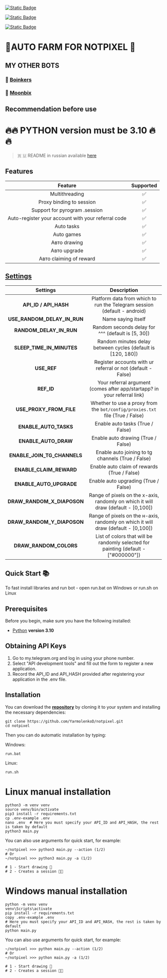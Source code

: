 [![Static Badge](https://img.shields.io/badge/Telegram-Channel-Link?style=for-the-badge&logo=Telegram&logoColor=white&logoSize=auto&color=blue)](https://t.me/hidden_coding)

[![Static Badge](https://img.shields.io/badge/Telegram-Chat-yes?style=for-the-badge&logo=Telegram&logoColor=white&logoSize=auto&color=blue)](https://t.me/hidden_codding_chat)

[![Static Badge](https://img.shields.io/badge/Telegram-Bot%20Link-Link?style=for-the-badge&logo=Telegram&logoColor=white&logoSize=auto&color=blue)](https://t.me/notpixel/app?startapp=f355876562)

# 🎨AUTO FARM FOR NOTPIXEL 🎨

## MY OTHER BOTS

### 💩 [Boinkers](https://github.com/YarmolenkoD/boinkers)
### 🚀 [Moonbix](https://github.com/YarmolenkoD/moonbix)

## Recommendation before use

# 🔥🔥 PYTHON version must be 3.10 🔥🔥

> 🇷 🇺 README in russian available [here](README-RU.md)

## Features  
|                      Feature                       | Supported |
|:--------------------------------------------------:|:---------:|
|                   Multithreading                   |     ✅     |
|              Proxy binding to session              |     ✅     |
|           Support for pyrogram .session            |     ✅     |
| Auto-register your account with your referral code |     ✅     |
|                     Auto tasks                     |     ✅     |
|                     Auto games                     |     ✅     |
|                    Авто drawing                    |     ✅     |
|                    Авто upgrade                    |     ✅     |
|              Авто claiming of reward               |     ✅     |


## [Settings](https://github.com/YarmolenkoD/notpixel/blob/main/.env-example/)
|          Settings           |                                     Description                                     |
|:---------------------------:|:-----------------------------------------------------------------------------------:|
|    **API_ID / API_HASH**    |      Platform data from which to run the Telegram session (default - android)       |
| **USE_RANDOM_DELAY_IN_RUN** |                                 Name saying itself                                  |
|   **RANDOM_DELAY_IN_RUN**   |                  Random seconds delay for ^^^ (default is [5, 30])                  |
|  **SLEEP_TIME_IN_MINUTES**  |             Random minutes delay between cycles (default is [120, 180])             |
|         **USE_REF**         |             Register accounts with ur referral or not (default - False)             |
|         **REF_ID**          |      Your referral argument (comes after app/startapp? in your referral link)       |
|   **USE_PROXY_FROM_FILE**   |    Whether to use a proxy from the `bot/config/proxies.txt` file (True / False)     |
|    **ENABLE_AUTO_TASKS**    |                          Enable auto tasks (True / False)                           |
|    **ENABLE_AUTO_DRAW**     |                         Enable auto drawing (True / False)                          |
| **ENABLE_JOIN_TG_CHANNELS** |                  Enable auto joining to tg channels (True / False)                  |
|   **ENABLE_CLAIM_REWARD**   |                     Enable auto claim of rewards (True / False)                     |
|   **ENABLE_AUTO_UPGRADE**   |                        Enable auto upgrading (True / False)                         |
| **DRAW_RANDOM_X_DIAPOSON**  |  Range of pixels on the x-axis, randomly on which it will draw (default - [0,100])  |
| **DRAW_RANDOM_Y_DIAPOSON**  |  Range of pixels on the н-axis, randomly on which it will draw (default - [0,100])  |
|   **DRAW_RANDOM_COLORS**    | List of colors that will be randomly selected for painting  (default - ["#000000"]) |

## Quick Start 📚

To fast install libraries and run bot - open run.bat on Windows or run.sh on Linux

## Prerequisites
Before you begin, make sure you have the following installed:
- [Python](https://www.python.org/downloads/) **version 3.10**

## Obtaining API Keys
1. Go to my.telegram.org and log in using your phone number.
2. Select "API development tools" and fill out the form to register a new application.
3. Record the API_ID and API_HASH provided after registering your application in the .env file.

## Installation
You can download the [**repository**](https://github.com/YarmolenkoD/notpixel) by cloning it to your system and installing the necessary dependencies:
```shell
git clone https://github.com/YarmolenkoD/notpixel.git
cd notpixel
```

Then you can do automatic installation by typing:

Windows:
```shell
run.bat
```

Linux:
```shell
run.sh
```

# Linux manual installation
```shell
python3 -m venv venv
source venv/bin/activate
pip3 install -r requirements.txt
cp .env-example .env
nano .env  # Here you must specify your API_ID and API_HASH, the rest is taken by default
python3 main.py
```

You can also use arguments for quick start, for example:
```shell
~/notpixel >>> python3 main.py --action (1/2)
# Or
~/notpixel >>> python3 main.py -a (1/2)

# 1 - Start drawing 🎨️
# 2 - Creates a session 👨‍🎨
```

# Windows manual installation
```shell
python -m venv venv
venv\Scripts\activate
pip install -r requirements.txt
copy .env-example .env
# Here you must specify your API_ID and API_HASH, the rest is taken by default
python main.py
```

You can also use arguments for quick start, for example:
```shell
~/notpixel >>> python main.py --action (1/2)
# Or
~/notpixel >>> python main.py -a (1/2)

# 1 - Start drawing 🎨️
# 2 - Creates a session 👨‍🎨
```
